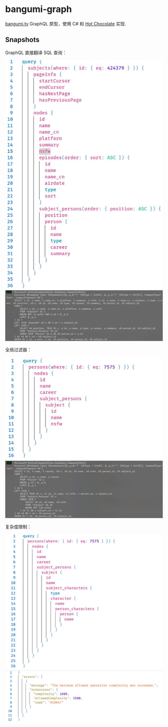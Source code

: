 
# bangumi-graph

[bangumi.tv](https://github.com/bangumi) GraphQL 原型，使用 C# 和 [Hot Chocolate](https://chillicream.com/docs/hotchocolate) 实现.

## Snapshots

GraphQL 直接翻译 SQL 查询：

![query 1](static/query-1.jpg)
![execution 1](static/execution-1.jpg)

全局过滤器：

![query 2](static/query-2.jpg)
![execution 2](static/execution-2.jpg)

复杂度限制：

![query 3](static/query-3.jpg)
![execution 3](static/execution-3.jpg)
